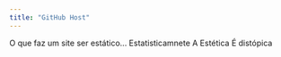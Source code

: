 ```yaml
---
title: "GitHub Host"
---
```


O que faz um site ser estático...
Estatisticamnete 
A Estética 
É distópica


